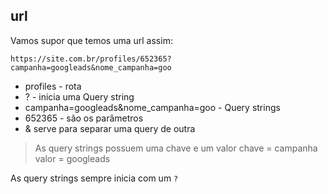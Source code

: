 ## url

Vamos supor que temos uma url assim:

`https://site.com.br/profiles/652365?campanha=googleads&nome_campanha=goo`

* profiles - rota
* ? - inicia uma Query string
* campanha=googleads&nome_campanha=goo - Query strings
* 652365 - são os parâmetros
* & serve para separar uma query de outra

> As query strings possuem uma chave e um valor
> chave = campanha
> valor = googleads

As query strings sempre inicia com um `?`
